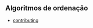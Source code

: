 ## Algoritmos de ordenação
-  [contributing](https://github.com/brandaogabriel/Algoritmos/blob/master/Algoritmos%20de%20Ordenação/src/program/BubbleSort.java)
